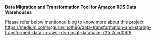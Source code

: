 **Data Migration and Transformation Tool for Amazon RDS Data Warehouses**

Please refer below mentioned blog to know more about this project
https://medium.com/@guruvinoth96/data-transformation-and-storing-transformed-data-in-aws-rds-nosql-database-72fc2ccd06f8
